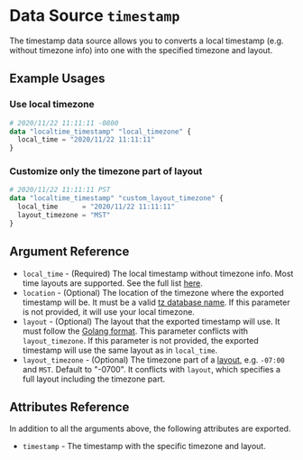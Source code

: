 # Data Source `timestamp`

The timestamp data source allows you to converts a local timestamp (e.g. without timezone info) into one with the specified timezone and layout.

## Example Usages

### Use local timezone

```terraform
# 2020/11/22 11:11:11 -0800
data "localtime_timestamp" "local_timezone" {
  local_time = "2020/11/22 11:11:11"
}
```

### Customize only the timezone part of layout

```terraform
# 2020/11/22 11:11:11 PST
data "localtime_timestamp" "custom_layout_timezone" {
  local_time      = "2020/11/22 11:11:11"
  layout_timezone = "MST"
}
```

## Argument Reference

- `local_time` - (Required) The local timestamp without timezone info. Most time layouts are supported. See the full list [here](https://github.com/araddon/dateparse/blob/8aadafed4dc4aee1363ec2a04c9c954544ee54dc/example/main.go#L12-L111).
- `location` - (Optional) The location of the timezone where the exported timestamp will be. It must be a valid [tz database name](https://en.wikipedia.org/wiki/List_of_tz_database_time_zones#List). If this parameter is not provided, it will use your local timezone.
- `layout` - (Optional) The layout that the exported timestamp will use. It must follow the [Golang format](https://golang.org/pkg/time/#pkg-constants). This parameter conflicts with `layout_timezone`. If this parameter is not provided, the exported timestamp will use the same layout as in `local_time`.
- `layout_timezone` - (Optional) The timezone part of a [layout](https://golang.org/pkg/time/#pkg-constants), e.g. `-07:00` and `MST`. Default to "-0700". It conflicts with `layout`, which specifies a full layout including the timezone part.

## Attributes Reference

In addition to all the arguments above, the following attributes are exported.

- `timestamp` - The timestamp with the specific timezone and layout.
